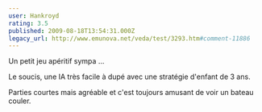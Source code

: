 ```yaml
---
user: Hankroyd
rating: 3.5
published: 2009-08-18T13:54:31.000Z
legacy_url: http://www.emunova.net/veda/test/3293.htm#comment-11886
---
```

Un petit jeu apéritif sympa ...

Le soucis, une IA très facile à dupé avec une stratégie d'enfant de 3 ans.

Parties courtes mais agréable et c'est toujours amusant de voir un bateau couler.